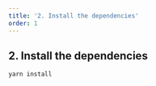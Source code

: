 ```yaml
---
title: '2. Install the dependencies'
order: 1
---
```


## 2. Install the dependencies

```bash
yarn install
```

```

```
